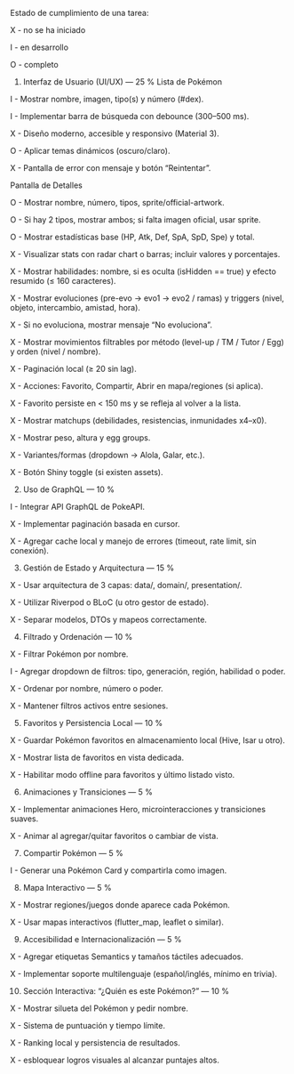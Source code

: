 Estado de cumplimiento de una tarea:

X - no se ha iniciado

I - en desarrollo

O - completo




1. Interfaz de Usuario (UI/UX) — 25 %
Lista de Pokémon

I - Mostrar nombre, imagen, tipo(s) y número (#dex). 

I - Implementar barra de búsqueda con debounce (300–500 ms). 

X - Diseño moderno, accesible y responsivo (Material 3). 

O - Aplicar temas dinámicos (oscuro/claro). 

X - Pantalla de error con mensaje y botón “Reintentar”. 

Pantalla de Detalles

O - Mostrar nombre, número, tipos, sprite/official-artwork. 

O - Si hay 2 tipos, mostrar ambos; si falta imagen oficial, usar sprite. 

O - Mostrar estadísticas base (HP, Atk, Def, SpA, SpD, Spe) y total. 

X - Visualizar stats con radar chart o barras; incluir valores y porcentajes. 

X - Mostrar habilidades: nombre, si es oculta (isHidden == true) y efecto resumido (≤ 160 caracteres).

X - Mostrar evoluciones (pre-evo → evo1 → evo2 / ramas) y triggers (nivel, objeto, intercambio, amistad, hora).

X - Si no evoluciona, mostrar mensaje “No evoluciona”.

X - Mostrar movimientos filtrables por método (level-up / TM / Tutor / Egg) y orden (nivel / nombre).

X - Paginación local (≥ 20 sin lag).

X - Acciones: Favorito, Compartir, Abrir en mapa/regiones (si aplica).

X - Favorito persiste en < 150 ms y se refleja al volver a la lista.

X - Mostrar matchups (debilidades, resistencias, inmunidades x4–x0).

X - Mostrar peso, altura y egg groups.

X - Variantes/formas (dropdown → Alola, Galar, etc.).

X - Botón Shiny toggle (si existen assets).

2. Uso de GraphQL — 10 %

I - Integrar API GraphQL de PokeAPI.

X - Implementar paginación basada en cursor.

X - Agregar cache local y manejo de errores (timeout, rate limit, sin conexión).

3. Gestión de Estado y Arquitectura — 15 %

X - Usar arquitectura de 3 capas: data/, domain/, presentation/.

X - Utilizar Riverpod o BLoC (u otro gestor de estado).

X - Separar modelos, DTOs y mapeos correctamente.

4. Filtrado y Ordenación — 10 %

X - Filtrar Pokémon por nombre.

I - Agregar dropdown de filtros: tipo, generación, región, habilidad o poder.

X - Ordenar por nombre, número o poder.

X - Mantener filtros activos entre sesiones.

5. Favoritos y Persistencia Local — 10 %

X - Guardar Pokémon favoritos en almacenamiento local (Hive, Isar u otro).

X - Mostrar lista de favoritos en vista dedicada.

X - Habilitar modo offline para favoritos y último listado visto.

6. Animaciones y Transiciones — 5 %

X - Implementar animaciones Hero, microinteracciones y transiciones suaves.

X - Animar al agregar/quitar favoritos o cambiar de vista.

7. Compartir Pokémon — 5 %

I - Generar una Pokémon Card y compartirla como imagen.

8. Mapa Interactivo — 5 %

X - Mostrar regiones/juegos donde aparece cada Pokémon.

X - Usar mapas interactivos (flutter_map, leaflet o similar).

9. Accesibilidad e Internacionalización — 5 %

X - Agregar etiquetas Semantics y tamaños táctiles adecuados.

X - Implementar soporte multilenguaje (español/inglés, mínimo en trivia).

10. Sección Interactiva: “¿Quién es este Pokémon?” — 10 %

X - Mostrar silueta del Pokémon y pedir nombre.

X - Sistema de puntuación y tiempo límite.

X - Ranking local y persistencia de resultados.

X - esbloquear logros visuales al alcanzar puntajes altos.
